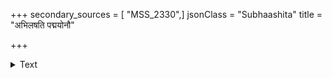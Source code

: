 +++
secondary_sources = [ "MSS_2330",]
jsonClass = "Subhaashita"
title = "अभिलषति पद्मयोनौ"

+++

<details><summary>Text</summary>

अभिलषति पद्मयोनौ निःस्ववधूनां सुतान् स्रष्टुम्।  
स्वं स्वं विशङ्कमाना वेपन्ते क्रकचवर्त्तिनो लोकाः॥
</details>
